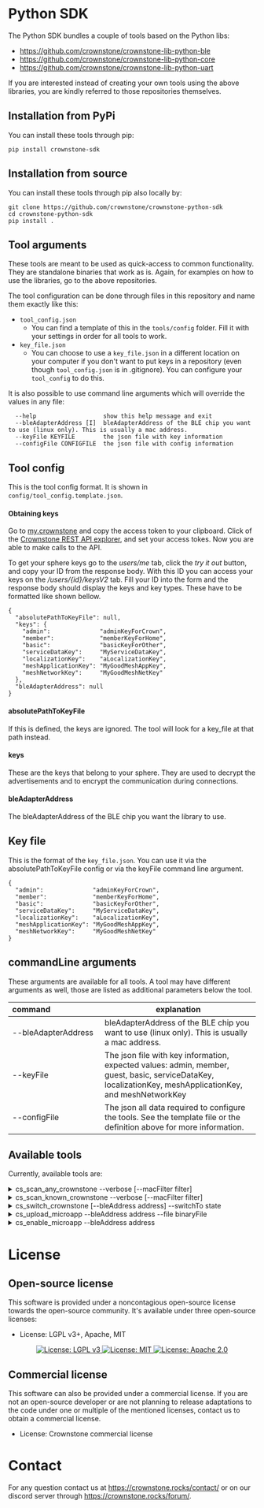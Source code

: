 # Python SDK

The Python SDK bundles a couple of tools based on the Python libs:

* https://github.com/crownstone/crownstone-lib-python-ble
* https://github.com/crownstone/crownstone-lib-python-core
* https://github.com/crownstone/crownstone-lib-python-uart

If you are interested instead of creating your own tools using the above libraries, you are kindly referred to those
repositories themselves.

## Installation from PyPi

You can install these tools through pip:

```
pip install crownstone-sdk
```

## Installation from source

You can install these tools through pip also locally by:

```
git clone https://github.com/crownstone/crownstone-python-sdk
cd crownstone-python-sdk
pip install .
```

## Tool arguments

These tools are meant to be used as quick-access to common functionality. They are standalone binaries that work as is.
Again, for examples on how to use the libraries, go to the above repositories.

The tool configuration can be done through files in this repository and name them exactly like this:
- `tool_config.json`
    - You can find a template of this in the `tools/config` folder. Fill it with your settings in order for all tools to work.
- `key_file.json`
    - You can choose to use a `key_file.json` in a different location on your computer if you don't want to put keys in a repository (even though `tool_config.json` is in .gitignore). You can configure your `tool_config` to do this.

It is also possible to use command line arguments which will override the values in any file:

```
  --help                   show this help message and exit
  --bleAdapterAddress [I]  bleAdapterAddress of the BLE chip you want to use (linux only). This is usually a mac address.
  --keyFile KEYFILE        the json file with key information
  --configFile CONFIGFILE  the json file with config information
```

## Tool config

This is the tool config format. It is shown in `config/tool_config.template.json`.

#### Obtaining keys

Go to [my.crownstone](my.crownstone.rocks) and copy the access token to your clipboard.
Click of the [Crownstone REST API explorer](https://my.crownstone.rocks/explorer/), and set your access tokes.
Now you are able to make calls to the API.

To get your sphere keys go to the *users/me* tab, click the *try it out* button, and copy your ID from the response body.
With this ID you can access your keys on the */users/{id}/keysV2* tab. Fill your ID into the form and the response body should display the keys and key types. These have to be formatted like shown bellow.
```
{
  "absolutePathToKeyFile": null,
  "keys": {
    "admin":              "adminKeyForCrown",
    "member":             "memberKeyForHome",
    "basic":              "basicKeyForOther",
    "serviceDataKey":     "MyServiceDataKey",
    "localizationKey":    "aLocalizationKey",
    "meshApplicationKey": "MyGoodMeshAppKey",
    "meshNetworkKey":     "MyGoodMeshNetKey"
  },
  "bleAdapterAddress": null
}
```

#### absolutePathToKeyFile
If this is defined, the keys are ignored. The tool will look for a key_file at that path instead.

#### keys
These are the keys that belong to your sphere. They are used to decrypt the advertisements and to encrypt the communication during connections.

#### bleAdapterAddress
The bleAdapterAddress of the BLE chip you want the library to use.


## Key file
This is the format of the `key_file.json`. You can use it via the absolutePathToKeyFile config or via the keyFile command line argument.

```
{
  "admin":              "adminKeyForCrown",
  "member":             "memberKeyForHome",
  "basic":              "basicKeyForOther",
  "serviceDataKey":     "MyServiceDataKey",
  "localizationKey":    "aLocalizationKey",
  "meshApplicationKey": "MyGoodMeshAppKey",
  "meshNetworkKey":     "MyGoodMeshNetKey"
}
```

## commandLine arguments
These arguments are available for all tools. A tool may have different arguments as well, those are listed as additional parameters below the tool.

| command&nbsp;&nbsp;&nbsp;&nbsp;&nbsp;&nbsp;&nbsp;&nbsp;&nbsp;&nbsp;&nbsp;&nbsp;&nbsp;&nbsp;&nbsp;&nbsp;&nbsp;&nbsp;&nbsp;&nbsp;&nbsp;&nbsp; | explanation |
|--------- | --- |
| --bleAdapterAddress    | bleAdapterAddress of the BLE chip you want to use (linux only). This is usually a mac address. |
| --keyFile     | The json file with key information, expected values: admin, member, guest, basic, serviceDataKey, localizationKey, meshApplicationKey, and meshNetworkKey |
| --configFile  | The json all data required to configure the tools. See the template file or the definition above for more information. |

## Available tools

Currently, available tools are:

<details>
<summary> cs_scan_any_crownstone --verbose [--macFilter filter]</summary>

> This will scan for any available BLE (Bluetooth Low Energy) device.
> 
> - Parameters
>   - **verbose**: Optionally show full advertisement, not just a single line summary.
>   - **macFilter**(string): Optionally only filter for specific MAC address (e.g. `AA:BB:CC:DD:EE:FF`).
>
</details>

<details>
<summary> cs_scan_known_crownstone --verbose [--macFilter filter]</summary>

> This will scan for any Crownstone in your sphere. This requires the keys you set to match those on the Crownstones.
> 
> - Parameters
>   - **verbose**: Optionally show full advertisement, not just a single line summary.
>   - **macFilter**(string): Optionally only filter for specific MAC address (e.g. `AA:BB:CC:DD:EE:FF`).
>
</details>

<details>
<summary> cs_switch_crownstone [--bleAddress address] --switchTo state</summary>

> This will switch a Crownstone in your sphere. This requires the keys you set to match those on the Crownstones.
> 
> - Parameters
>   - **bleAddress**(string): Optionally. The MAC address of the Crownstone that you want to switch (e.g. `AA:BB:CC:DD:EE:FF`). Required if you do not switch via broadcast.
>   - **switchTo**(integer): Set the switch state. Between 0 and 100 is dimming (0 is off, 100 is fully on). Set to 255 to switch to what the "behaviour rules" on the Crownstones want it to be.
>
</details>

<details>
<summary> cs_upload_microapp --bleAddress address --file binaryFile</summary>

> This will upload a microapp.
> 
> - Parameters
>   - **bleAddress**(string): Required MAC address of the Crownstone that you want to upload microapp to (e.g. `AA:BB:CC:DD:EE:FF`).
>   - **file**(string): Required binary file (`.bin`) of the microapp to be uploaded.
>
</details>

<details>
<summary> cs_enable_microapp --bleAddress address</summary>

> This will enable a microapp. Required if a microapp is not yet been enabled or has been disabled.
> 
> - Parameters
>   - **bleAddress**(string): Required MAC address of the Crownstone that you want to upload microapp to (e.g. `AA:BB:CC:DD:EE:FF`).
>
</details>

# License

## Open-source license

This software is provided under a noncontagious open-source license towards the open-source community. It's available under three open-source licenses:
 
* License: LGPL v3+, Apache, MIT

<p align="center">
  <a href="http://www.gnu.org/licenses/lgpl-3.0">
    <img src="https://img.shields.io/badge/License-LGPL%20v3-blue.svg" alt="License: LGPL v3" />
  </a>
  <a href="https://opensource.org/licenses/MIT">
    <img src="https://img.shields.io/badge/License-MIT-yellow.svg" alt="License: MIT" />
  </a>
  <a href="https://opensource.org/licenses/Apache-2.0">
    <img src="https://img.shields.io/badge/License-Apache%202.0-blue.svg" alt="License: Apache 2.0" />
  </a>
</p>

## Commercial license

This software can also be provided under a commercial license. If you are not an open-source developer or are not planning to release adaptations to the code under one or multiple of the mentioned licenses, contact us to obtain a commercial license.

* License: Crownstone commercial license

# Contact

For any question contact us at <https://crownstone.rocks/contact/> or on our discord server through <https://crownstone.rocks/forum/>.
